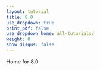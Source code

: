 ```yaml
---
layout: tutorial
title: 8.0
use_dropdown: true
print_pdf: false
use_dropdown_home: all-tutorials/
weight: 0
show_disqus: false
---
```

Home for 8.0
